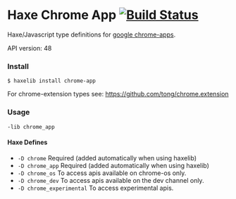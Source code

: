 
# Haxe Chrome App [![Build Status](https://travis-ci.org/tong/chrome.app.svg?branch=master)](https://travis-ci.org/tong/chrome.app)

Haxe/Javascript type definitions for [google chrome-apps](https://developer.chrome.com/apps/api_index).

API version: 48


### Install
```
$ haxelib install chrome-app
```

For chrome-extension types see: https://github.com/tong/chrome.extension

### Usage
```
-lib chrome_app
```

#### Haxe Defines

* `-D chrome`  Required (added automatically when using haxelib)
* `-D chrome_app`  Required (added automatically when using haxelib)
* `-D chrome_os`  To access apis available on chrome-os only.
* `-D chrome_dev`  To access apis available on the dev channel only.
* `-D chrome_experimental`  To access experimental apis.
